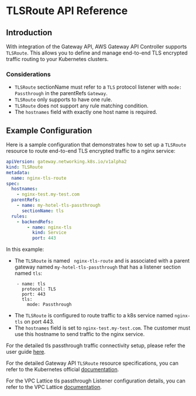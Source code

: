 # TLSRoute API Reference

## Introduction

With integration of the Gateway API, AWS Gateway API Controller supports `TLSRoute`.
This allows you to define and manage end-to-end TLS encrypted traffic routing to your Kubernetes clusters.

### Considerations

- `TLSRoute` sectionName must refer to a `TLS` protocol listener with `mode: Passthrough` in the parentRefs `Gateway`.
- `TLSRoute` only supports to have one rule.
- `TLSRoute` does not support any rule matching condition.
- The `hostnames` field with exactly one host name is required.


## Example Configuration

Here is a sample configuration that demonstrates how to set up  a `TLSRoute` resource to route end-to-end TLS encrypted traffic to a nginx service:

```yaml
apiVersion: gateway.networking.k8s.io/v1alpha2
kind: TLSRoute
metadata:
  name: nginx-tls-route
spec:
  hostnames:
    - nginx-test.my-test.com
  parentRefs:
    - name: my-hotel-tls-passthrough
      sectionName: tls
  rules:
    - backendRefs:
        - name: nginx-tls
          kind: Service
          port: 443
```

In this example:

- The `TLSRoute` is named ` nginx-tls-route` and is associated with a parent gateway named `my-hotel-tls-passthrough` that has
  a listener section named `tls`:
```
    - name: tls
      protocol: TLS
      port: 443
      tls:
        mode: Passthrough
```
- The `TLSRoute` is configured to route traffic to a k8s service named `nginx-tls` on port 443.
- The `hostnames` field is set to `nginx-test.my-test.com`. The customer must use this hostname to send traffic to the nginx service.


For the detailed tls passthrough traffic connectivity setup, please refer the user guide [here](../guides/tls-passthrough.md).

For the detailed Gateway API `TLSRoute` resource specifications, you can refer to the
Kubernetes official [documentation](https://gateway-api.sigs.k8s.io/reference/spec/#gateway.networking.k8s.io/v1alpha2.TLSRoute).

For the VPC Lattice tls passthrough Listener configuration details, you can refer to the VPC Lattice [documentation](https://docs.aws.amazon.com/vpc-lattice/latest/ug/tls-listeners.html).